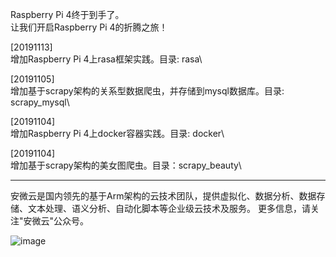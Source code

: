 Raspberry Pi 4终于到手了。  
让我们开启Raspberry Pi 4的折腾之旅！  

[20191113]  
增加Raspberry Pi 4上rasa框架实践。目录: rasa\  

[20191105]  
增加基于scrapy架构的关系型数据爬虫，并存储到mysql数据库。目录: scrapy_mysql\  

[20191104]  
增加Raspberry Pi 4上docker容器实践。目录: docker\  

[20191104]  
增加基于scrapy架构的美女图爬虫。目录：scrapy_beauty\  

-------------------------
安微云是国内领先的基于Arm架构的云技术团队，提供虚拟化、数据分析、数据存储、文本处理、语义分析、自动化脚本等企业级云技术及服务。
更多信息，请关注"安微云"公众号。

![image](https://github.com/dangelzjj/enjoy_Raspberry_Pi_4/blob/master/images/anweiyun_qrcode_8.jpg)
